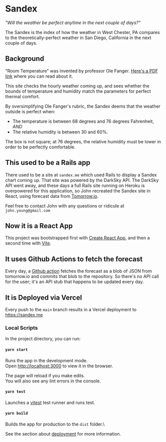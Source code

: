 # Sandex

_"Will the weather be perfect anytime in the next couple of days?"_

The Sandex is the index of how the weather in West Chester, PA compares to the theoretically-perfect weather in San Diego, California in the next couple of days.

## Background

"Room Temperature" was invented by professor Ole Fanger. [Here's a PDF link](http://ceae.colorado.edu/~brandem/aren3050/docs/ThermalComfort.pdf) where you can read about it.

This site checks the hourly weather coming up, and sees whether the bounds of temperature and humidity match the parameters for perfect thermal comfort.  

By oversimplifying Ole Fanger's rubric, the Sandex deems that the weather outside is perfect when:

* The temperature is between 68 degrees and 76 degrees Fahrenheit, _AND_
* The relative humidity is between 30 and 60%.

The box is not square; at 76 degrees, the relative humidity must be lower in order to be perfectly comfortable.

## This used to be a Rails app

There used to be a site at `sandex.me` which used Rails to display a Sandex chart coming up.  That site was powered by the DarkSky API.  The DarkSky API went away, and these days a full Rails site running on Heroku is overpowered for this application, so John recreated the Sandex site in React, using forecast data from [Tomorrow.io](https://tomorrow.io).

Feel free to contact John with any questions or ridicule at `john.young@gmail.com`

## Now it is a React App

This project was bootstrapped first with [Create React App](https://github.com/facebook/create-react-app), and then a second time with [Vite](https://vitejs.dev/).

## It uses Github Actions to fetch the forecast

Every day, a [Github action](https://github.com/tikaro/sandex/actions/runs/5163534089/workflow) fetches the forecast as a blob of JSON from tomorrow.io and commits that blob to the repository.  So there's no API call for the user; it's an API stub that happens to be updated every day.

## It is Deployed via Vercel

Every push to the `main` branch results in a Vercel deployment to https://sandex.me

### Local Scripts

In the project directory, you can run:

#### `yarn start`

Runs the app in the development mode.\
Open [http://localhost:3000](http://localhost:3000) to view it in the browser.

The page will reload if you make edits.\
You will also see any lint errors in the console.

#### `yarn test`

Launches a [vitest](https://vitest.dev/) test runner and runs test.

#### `yarn build`

Builds the app for production to the `dist` folder.\

See the section about [deployment](https://vitejs.dev/guide/static-deploy.html) for more information.
